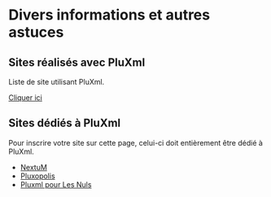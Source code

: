 # Divers informations et autres astuces

## Sites réalisés avec PluXml

Liste de site utilisant PluXml.

[Cliquer ici](sites-reaslises-avec-pluxml.md)

## Sites dédiés à PluXml

Pour inscrire votre site sur cette page, celui-ci doit entièrement être dédié à PluXml.

* [NextuM](http://nextum.fr/)
* [Pluxopolis](http://pluxopolis.net/)
* [Pluxml pour Les Nuls](http://tuto-pluxml.reseauk.info/)

